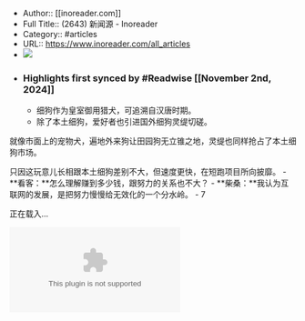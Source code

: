 - Author:: [[inoreader.com]]
- Full Title:: (2643) 新闻源 - Inoreader
- Category:: #articles
- URL:: https://www.inoreader.com/all_articles
- ![](https://readwise-assets.s3.amazonaws.com/static/images/article2.74d541386bbf.png)
- ### Highlights first synced by #Readwise [[November 2nd, 2024]]
    - 细狗作为皇室御用猎犬，可追溯自汉唐时期。
    - 除了本土细狗，爱好者也引进国外细狗灵缇切磋。


  



就像市面上的宠物犬，遍地外来狗让田园狗无立锥之地，灵缇也同样抢占了本土细狗市场。


  



只因这玩意儿长相跟本土细狗差别不大，但速度更快，在短跑项目所向披靡。
    - **看客：**怎么理解赚到多少钱，跟努力的关系也不大？
    - **柴桑：**我认为互联网的发展，是把努力慢慢给无效化的一个分水岭。
    - 7


正在载入...




[![](https://www.inoreader.com/fetch_icon/weread.qq.com?w=48&cs=4220932019&v=1)](/feed/webfeed%3A%2F%2Fhttps%253A%252F%252Fweread.qq.com%252Fweb%252Fcategory%252Frising--d28257f6)
